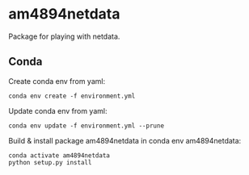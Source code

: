 # am4894netdata
Package for playing with netdata.

## Conda

Create conda env from yaml:
```
conda env create -f environment.yml
```

Update conda env from yaml:
```
conda env update -f environment.yml --prune
```

Build & install package am4894netdata in conda env am4894netdata:
```
conda activate am4894netdata
python setup.py install
```